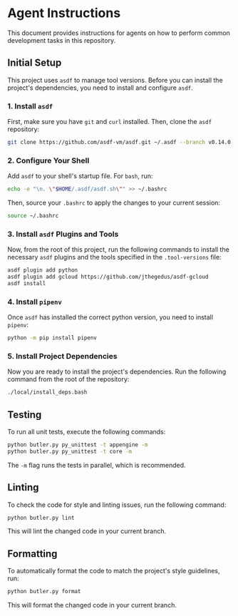 # Agent Instructions

This document provides instructions for agents on how to perform common development tasks in this repository.

## Initial Setup

This project uses `asdf` to manage tool versions. Before you can install the project's dependencies, you need to install and configure `asdf`.

### 1. Install `asdf`

First, make sure you have `git` and `curl` installed. Then, clone the `asdf` repository:

```bash
git clone https://github.com/asdf-vm/asdf.git ~/.asdf --branch v0.14.0
```

### 2. Configure Your Shell

Add `asdf` to your shell's startup file. For `bash`, run:

```bash
echo -e "\n. \"$HOME/.asdf/asdf.sh\"" >> ~/.bashrc
```

Then, source your `.bashrc` to apply the changes to your current session:

```bash
source ~/.bashrc
```

### 3. Install `asdf` Plugins and Tools

Now, from the root of this project, run the following commands to install the necessary `asdf` plugins and the tools specified in the `.tool-versions` file:

```bash
asdf plugin add python
asdf plugin add gcloud https://github.com/jthegedus/asdf-gcloud
asdf install
```

### 4. Install `pipenv`

Once `asdf` has installed the correct python version, you need to install `pipenv`:

```bash
python -m pip install pipenv
```

### 5. Install Project Dependencies

Now you are ready to install the project's dependencies. Run the following command from the root of the repository:

```bash
./local/install_deps.bash
```

## Testing

To run all unit tests, execute the following commands:

```bash
python butler.py py_unittest -t appengine -m
python butler.py py_unittest -t core -m
```

The `-m` flag runs the tests in parallel, which is recommended.

## Linting

To check the code for style and linting issues, run the following command:

```bash
python butler.py lint
```

This will lint the changed code in your current branch.

## Formatting

To automatically format the code to match the project's style guidelines, run:

```bash
python butler.py format
```

This will format the changed code in your current branch.
